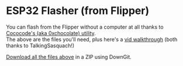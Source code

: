 # ESP32 Flasher (from Flipper)

You can flash from the Flipper without a computer at all thanks to [Cococode's (aka 0xchocolate) utility](https://github.com/0xchocolate/flipperzero-esp-flasher).<br>
The above are the files you'll need, plus here's a [vid walkthrough](https://youtu.be/Kme-yWL14N8) (both thanks to TalkingSasquach!)

[Download all the files above](https://uberguidoz.github.io/DownGit/#/home?url=https://github.com/UberGuidoZ/Flipper/tree/main/Wifi_DevBoard/apps_data/esp_flasher) in a ZIP using DownGit.
